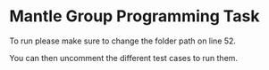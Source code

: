 # Mantle Group Programming Task

To run please make sure to change the folder path on line 52.

You can then uncomment the different test cases to run them.
